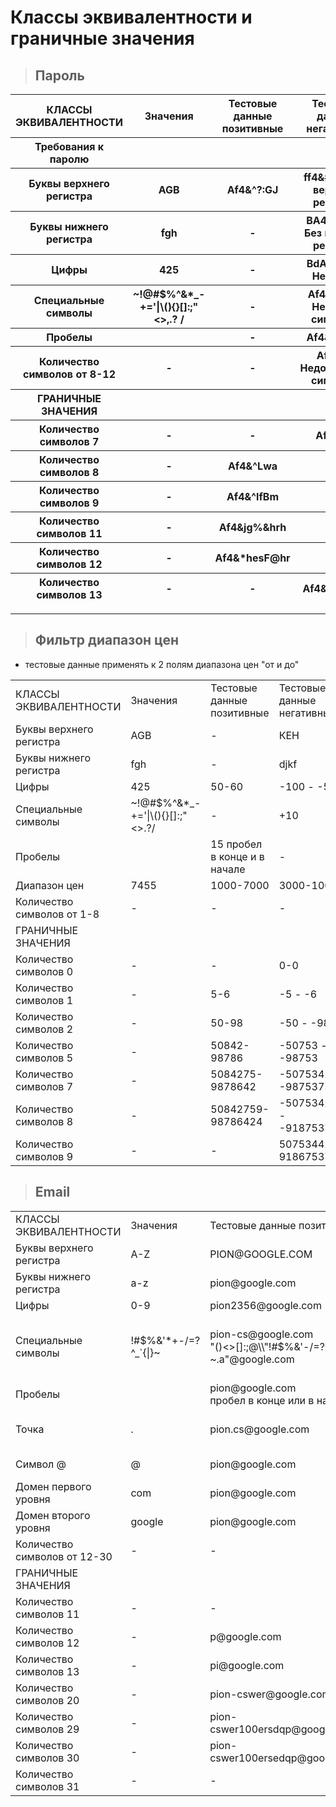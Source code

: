 # Классы эквивалентности и граничные значения

> ## Пароль

<table style='width:100%' >
    <thead>
      <tr align='center'>
        <th >КЛАССЫ ЭКВИВАЛЕНТНОСТИ</th>
        <th>Значения</th>
        <th>Тестовые данные позитивные</th>
        <th>Тестовые данные негативные</th>
      </tr>
      <tr align='center'>
        <th >Требования к паролю </th>
        <th></th>
        <th></th>
        <th></th>
      </tr>
        <tr align='center'>
        <th >Буквы верхнего регистра</th>
        <th>AGB</th>
        <th>Af4&^?:GJ</th>
        <th>ff4&#kds Без верхнего регистра</th>
      </tr>
      <tr align='center'>
        <th >Буквы нижнего регистра</th>
        <th>fgh</th>
        <th>-</th>
        <th>ВА4&^GDFK Без нижнего регистра</th>
      </tr>
      <tr align='center'>
        <th >Цифры</th>
        <th>425</th>
        <th>-</th>
        <th>ВdА&^AGKs Нет цифр</th>
      </tr>
      <tr align='center'>
        <th >Cпециальные символы</th>
        <th>~!@#$%^&*_-+='|\(){}[]:;"<>,.? /</th>
        <th>-</th>
        <th>Af474kdws Нет спец. символов</th>
      </tr>
       <tr align='center'>
        <th >Пробелы</th>
        <th> </th>
        <th>-</th>
        <th>Af4&^  GJ sa</th>
      </tr>
      </tr>
       <tr align='center'>
        <th >Количество символов от 8-12</th>
        <th>-</th>
        <th>-</th>
        <th>Af4^fgd Недостаточно символов</th>
       <tr align='center'>
        <th>ГРАНИЧНЫЕ ЗНАЧЕНИЯ</th>
        <th></th>
        <th></th>
        <th></th>
      </tr>
       <tr align='center'>
        <th >Количество символов 7</th>
        <th>-</th>
        <th>-</th>
        <th>Af4^gds</th>
      </tr>
       <tr align='center'>
        <th >Количество символов 8</th>
        <th>-</th>
        <th>Af4&^Lwa</th>
        <th>-</th>
      </tr>
        <tr align='center'>
        <th >Количество символов 9</th>
        <th>-</th>
        <th>Af4&^lfBm</th>
        <th>-</th>
      </tr>
       <tr align='center'>
        <th >Количество символов 11</th>
        <th>-</th>
        <th>Af4&jg%&hrh</th>
        <th>-</th>
      </tr>
       <tr align='center'>
        <th >Количество символов 12</th>
        <th>-</th>
        <th>Af4&*hesF@hr</th>
        <th>-</th>
      </tr>
        <tr align='center'>
        <th >Количество символов 13</th>
        <th>-</th>
        <th>-</th>
        <th>Af4&_fs!.grhs</th>
      </tr>
  </thead>
</table>  

---

> ## Фильтр диапазон цен

* тестовые данные применять к 2 полям диапазона цен "от и до"

<table style='width:100%'>
<tbody>
<tr>
<td>КЛАССЫ ЭКВИВАЛЕНТНОСТИ</td>
<td> Значения</td>
<td> Тестовые данные позитивные</td>
<td> Тестовые данные негативные</td>
</tr>
<tr>
<td>Буквы верхнего регистра</td
><td> AGB</td>
<td> -</td>
<td> КЕН</td>
</tr>
<tr>
<td>Буквы нижнего регистра</td>
<td> fgh</td>
<td> -</td>
<td> djkf</td>
</tr>
<tr>
<td>Цифры</td>
<td> 425</td>
<td> 50-60</td>
<td> -100 - -50</td>
</tr>
<tr>
<td>Cпециальные символы</td>
<td> ~!@#$%^&*_-+='|\(){}[]:;"<>.?/ </td>
<td>- </td><td> +10</td></tr>
<tr>
<td>Пробелы</td>
<td> </td>
<td> 15 пробел в конце и в начале</td>
<td> -</td>
</tr>
<tr>
<td>Диапазон цен</td
><td> 7455</td>
<td> 1000-7000</td>
<td> 3000-1000</td>
</tr>
<tr>
<td>Количество символов от 1-8</td>
<td>-</td>
<td>-</td>
<td> -</td>
</tr>
<tr>
<td>ГРАНИЧНЫЕ ЗНАЧЕНИЯ </td>
<td> </td>
<td> </td>
<td> </td>
</tr>
<tr>
<td>Количество символов 0</td>
<td>-</td>
<td>-</td>
<td>0-0</td>
</tr>
<tr>
<td>Количество символов 1</td>
<td>-</td>
<td> 5-6</td>
<td> -5 - -6</td>
</tr>
<tr>
<td>Количество символов 2</td>
<td>-</td>
<td> 50-98</td>
<td> -50 - -98</td>
</tr>
<tr>
<td>Количество символов 5</td>
<td>-</td>
<td> 50842-98786</td>
<td> -50753 - -98753</td>
</tr>
<tr>
<td>Количество символов 7</td>
<td>-</td>
<td> 5084275-9878642</td>
<td> -5075342 - -9875375</td>
</tr>
<tr>
<td>Количество символов 8</td>
<td>-</td>
<td> 50842759-98786424</td>
<td> -50753422 - -91875375</td>
</tr>
<tr>
<td>Количество символов 9</td>
<td>-</td>
<td>-</td>
<td> 507534422-918675375</td>
</tr>
</tbody>
</table>

> ## Email

<table style='width:100%'>
<tbody>
<tr><td>КЛАССЫ ЭКВИВАЛЕНТНОСТИ</td><td> Значения</td><td> Тестовые данные позитивные</td><td> Тестовые данные негативные</td></tr>
<tr><td>Буквы верхнего регистра</td><td> A-Z</td><td> PION@GOOGLE.COM</td><td>-</td></tr>
<tr><td>Буквы нижнего регистра</td><td> a-z</td><td> pion@google.com</td><td>-</td></tr>
<tr><td>Цифры</td><td> 0-9</td><td> pion2356@google.com</td><td>-</td></tr>
<tr><td>Cпециальные символы</td><td> !#$%&'*+-/=?^_`{|}~ </td><td> pion-cs@google.com <br> "()<>[]:;@\\"!#$%&'-/=?^_`{}| ~.a"@google.com </td><td> pion\cs@google.com <br> a"b(c)de:f;gi[j\k]l@example.com <br> (ни один из специальных символов в локальной части не разрешен вне кавычек)</td></tr>
<tr><td>Пробелы</td><td> </td><td> pion@google.com <br> пробел в конце или в начале</td><td> pion cs@google.com</td>
</tr>
<tr><td>Точка</td><td> .</td><td> pion.cs@google.com</td><td> pion..cs@google.com <br> pion.cs@google..com <br> pion@googlecom</td></tr>
<tr><td>Символ @</td><td>@</td> <td> pion@google.com</td><td> piongoogle.com <br> pion@@google.com</td></tr>
<tr><td>Домен первого уровня</td><td> com</td><td> pion@google.com</td><td> pion@google.</td></tr>
<tr><td>Домен второго уровня</td><td> google</td><td> pion@google.com</td><td> pion@.com</td></tr>
<tr><td>Количество символов от 12-30</td><td>-</td><td>-</td><td> -</td></tr>
<tr><td>ГРАНИЧНЫЕ ЗНАЧЕНИЯ </td><td> </td><td> </td><td> </td></tr>
<tr><td>Количество символов 11</td><td>-</td><td>-</td><td>@google.com</td></tr>
<tr><td>Количество символов 12</td><td>-</td><td>p@google.com</td><td>-</td></tr>
<tr><td>Количество символов 13</td><td>-</td><td> pi@google.com</td><td>-</td></tr>
<tr><td>Количество символов 20</td><td>-</td><td> pion-cswer@google.com</td><td>-</td></tr>
<tr><td>Количество символов 29</td><td>-</td><td> pion-cswer100ersdqp@google.com</td><td>-</td></tr>
<tr><td>Количество символов 30</td><td>-</td><td> pion-cswer100ersedqp@google.com</td><td>-</td></tr>
<tr><td>Количество символов 31</td><td>-</td><td>-</td><td>pion-cswer100erseddqp@google.com</td></tr>
</tbody>
</table>